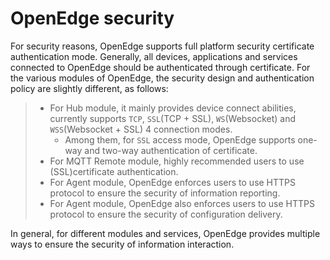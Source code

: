 # OpenEdge security

For security reasons, OpenEdge supports full platform security certificate authentication mode. Generally, all devices, applications and services connected to OpenEdge should be authenticated through certificate. For the various modules of OpenEdge, the security design and authentication policy are slightly different, as follows:

> + For Hub module, it mainly provides device connect abilities, currently supports `TCP`, `SSL`(TCP + SSL), `WS`(Websocket) and `WSS`(Websocket + SSL) 4 connection modes.
>   - Among them, for `SSL` access mode, OpenEdge supports one-way and two-way authentication of certificate.
> + For MQTT Remote module, highly recommended users to use (SSL)certificate authentication.
> + For Agent module, OpenEdge enforces users to use HTTPS protocol to ensure the security of information reporting.
> + For Agent module, OpenEdge also enforces users to use HTTPS protocol to ensure the security of configuration delivery.

In general, for different modules and services, OpenEdge provides multiple ways to ensure the security of information interaction.